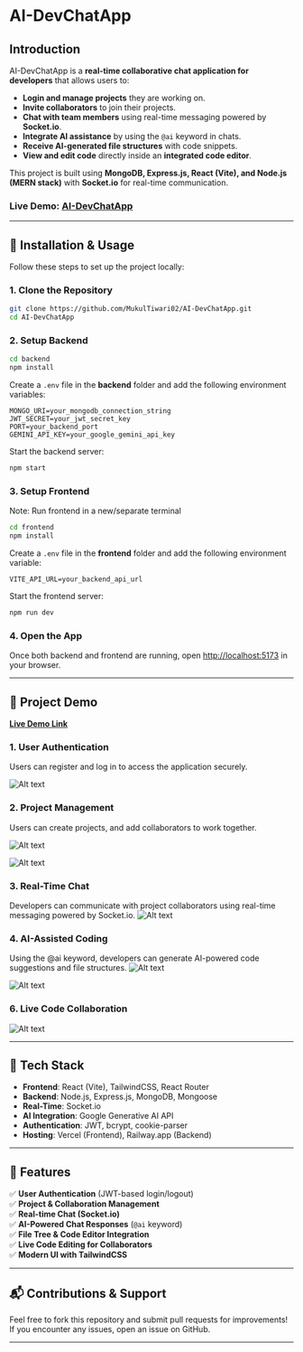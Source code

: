 # AI-DevChatApp

## Introduction

AI-DevChatApp is a **real-time collaborative chat application for developers** that allows users to:

- **Login and manage projects** they are working on.
- **Invite collaborators** to join their projects.
- **Chat with team members** using real-time messaging powered by **Socket.io**.
- **Integrate AI assistance** by using the `@ai` keyword in chats.
- **Receive AI-generated file structures** with code snippets.
- **View and edit code** directly inside an **integrated code editor**.

This project is built using **MongoDB, Express.js, React (Vite), and Node.js (MERN stack)** with **Socket.io** for real-time communication.

### **Live Demo:** [AI-DevChatApp](https://ai-dev-chat.vercel.app/)

---

## 🚀 Installation & Usage

Follow these steps to set up the project locally:

### **1. Clone the Repository**

```sh
git clone https://github.com/MukulTiwari02/AI-DevChatApp.git
cd AI-DevChatApp
```

### **2. Setup Backend**

```sh
cd backend
npm install
```

Create a `.env` file in the **backend** folder and add the following environment variables:
  ```env
  MONGO_URI=your_mongodb_connection_string
  JWT_SECRET=your_jwt_secret_key
  PORT=your_backend_port
  GEMINI_API_KEY=your_google_gemini_api_key
  ```
Start the backend server:

```sh
npm start
```

### **3. Setup Frontend**
Note: Run frontend in a new/separate terminal
```sh
cd frontend
npm install
```

Create a `.env` file in the **frontend** folder and add the following environment variable:
  ```env
  VITE_API_URL=your_backend_api_url
  ```
Start the frontend server:

```sh
npm run dev
```

### **4. Open the App**

Once both backend and frontend are running, open [http://localhost:5173](http://localhost:5173) in your browser.

---

## 🎥 Project Demo

[**Live Demo Link**](https://ai-dev-chat.vercel.app/)

### **1. User Authentication**
Users can register and log in to access the application securely.

![Alt text](demo/images/Login.png)

### **2. Project Management**
Users can create projects, and add collaborators to work together.

![Alt text](demo/images/Home.png) 

![Alt text](demo/images/Collab.png)


### **3. Real-Time Chat**
Developers can communicate with project collaborators using real-time messaging powered by Socket.io.
![Alt text](demo/images/Chat.png)

### **4. AI-Assisted Coding**
Using the @ai keyword, developers can generate AI-powered code suggestions and file structures.
![Alt text](demo/images/codeEditor.png)

![Alt text](demo/images/UseAIToCode.png)

### **6. Live Code Collaboration**
![Alt text](demo/images/LiveCodeEditing.png)


---

## 📜 Tech Stack

- **Frontend**: React (Vite), TailwindCSS, React Router
- **Backend**: Node.js, Express.js, MongoDB, Mongoose
- **Real-Time**: Socket.io
- **AI Integration**: Google Generative AI API
- **Authentication**: JWT, bcrypt, cookie-parser
- **Hosting**: Vercel (Frontend), Railway.app (Backend)

---

## 📌 Features

✅ **User Authentication** (JWT-based login/logout)  
✅ **Project & Collaboration Management**  
✅ **Real-time Chat (Socket.io)**  
✅ **AI-Powered Chat Responses** (`@ai` keyword)  
✅ **File Tree & Code Editor Integration**  
✅ **Live Code Editing for Collaborators**  
✅ **Modern UI with TailwindCSS**  

---

## 📬 Contributions & Support

Feel free to fork this repository and submit pull requests for improvements! If you encounter any issues, open an issue on GitHub.

---

